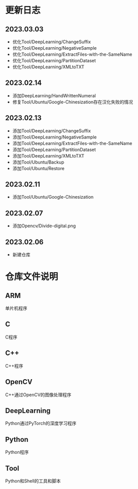 # 更新日志
## 2023.03.03
- 优化Tool/DeepLearning/ChangeSuffix
- 优化Tool/DeepLearning/NegativeSample
- 优化Tool/DeepLearning/ExtractFiles-with-the-SameName
- 优化Tool/DeepLearning/PartitionDataset
- 优化Tool/DeepLearning/XMLtoTXT
## 2023.02.14
- 添加DeepLearning/HandWrittenNumeral
- 修复Tool/Ubuntu/Google-Chinesization存在汉化失败的情况
## 2023.02.13
- 添加Tool/DeepLearning/ChangeSuffix
- 添加Tool/DeepLearning/NegativeSample
- 添加Tool/DeepLearning/ExtractFiles-with-the-SameName
- 添加Tool/DeepLearning/PartitionDataset
- 添加Tool/DeepLearning/XMLtoTXT
- 添加Tool/Ubuntu/Backup
- 添加Tool/Ubuntu/Restore
## 2023.02.11
- 添加Tool/Ubuntu/Google-Chinesization
## 2023.02.07
- 添加Opencv/Divide-digital.png
## 2023.02.06
- 新建仓库

# 仓库文件说明
## ARM
单片机程序
## C
C程序
## C++
C++程序
## OpenCV
C++通过OpenCV的图像处理程序
## DeepLearning
Python通过PyTorch的深度学习程序
## Python
Python程序
## Tool
Python和Shell的工具和脚本


